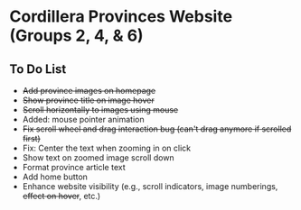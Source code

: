 # Cordillera Provinces Website (Groups 2, 4, & 6)
## To Do List
- ~~Add province images on homepage~~
- ~~Show province title on image hover~~
- ~~Scroll horizontally to images using mouse~~
- Added: mouse pointer animation
- ~~Fix scroll wheel and drag interaction bug (can't drag anymore if scrolled first)~~
- Fix: Center the text when zooming in on click
- Show text on zoomed image scroll down
- Format province article text
- Add home button
- Enhance website visibility (e.g., scroll indicators, image numberings, ~~effect on hover~~, etc.)
